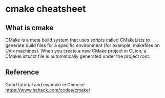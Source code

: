 # cmake cheatsheet

## What is cmake
CMake is a meta build system that uses scripts called CMakeLists to generate build files for a specific environment (for example, makefiles on Unix machines). When you create a new CMake project in CLion, a CMakeLists.txt file is automatically generated under the project root.


## Reference
Good tutorial and example in Chinese
https://www.hahack.com/codes/cmake/
